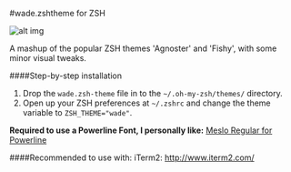 #wade.zshtheme for ZSH

![alt img](https://s3.amazonaws.com/f.cl.ly/items/3326223D2x3k2k1v173s/Screen%20Shot%202015-04-22%20at%207.26.17%20PM.png)

A mashup of the popular ZSH themes 'Agnoster' and 'Fishy', with some minor visual tweaks.

####Step-by-step installation
1. Drop the `wade.zsh-theme` file in to the `~/.oh-my-zsh/themes/` directory.
2. Open up your ZSH preferences at `~/.zshrc` and change the theme variable to `ZSH_THEME="wade"`.

<b>Required to use a Powerline Font, I personally like:</b>
<a href="https://github.com/powerline/fonts/blob/master/Meslo/Meslo%20LG%20M%20DZ%20Regular%20for%20Powerline.otf">Meslo Regular for Powerline</a>

####Recommended to use with:
iTerm2:
<a href="http://www.iterm2.com/">http://www.iterm2.com/</a>

